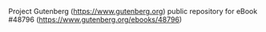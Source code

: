 Project Gutenberg (https://www.gutenberg.org) public repository for eBook #48796 (https://www.gutenberg.org/ebooks/48796)
